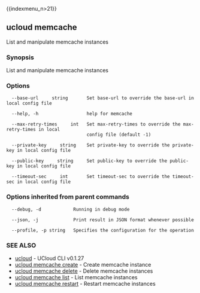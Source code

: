 {{indexmenu_n>21}}

## ucloud memcache

List and manipulate memcache instances

### Synopsis

List and manipulate memcache instances

### Options

```
  --base-url     string       Set base-url to override the base-url in local config file 

  --help, -h                  help for memcache 

  --max-retry-times     int   Set max-retry-times to override the max-retry-times in local
                              config file (default -1) 

  --private-key     string    Set private-key to override the private-key in local config file 

  --public-key     string     Set public-key to override the public-key in local config file 

  --timeout-sec     int       Set timeout-sec to override the timeout-sec in local config file 

```

### Options inherited from parent commands

```
  --debug, -d            Running in debug mode 

  --json, -j             Print result in JSON format whenever possible 

  --profile, -p string   Specifies the configuration for the operation 

```

### SEE ALSO

* [ucloud](developer/cli/cmd/ucloud)	 - UCloud CLI v0.1.27
* [ucloud memcache create](developer/cli/cmd/ucloud/memcache/create)	 - Create memcache instance
* [ucloud memcache delete](developer/cli/cmd/ucloud/memcache/delete)	 - Delete memcache instances
* [ucloud memcache list](developer/cli/cmd/ucloud/memcache/list)	 - List memcache instances
* [ucloud memcache restart](developer/cli/cmd/ucloud/memcache/restart)	 - Restart memcache instances

